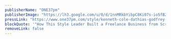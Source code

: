 ```yaml
---
publisherName: "ONE37pm"
publisherImage: "https://lh3.google.com/u/0/d/1nnMRkbYibpC8Ki07s-io5fB2N-8tNTFR"
pressLink: "https://www.one37pm.com/style/kenneth-cole-dathias-godfrey-style"
blockQuote: '"How This Style Leader Built a Freelance Business from Scratch"'
removeLink: false
---
```

